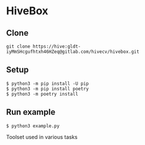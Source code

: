 # HiveBox

## Clone

```
git clone https://hive:gldt-iyMmSHcgufhtxh46HZeq@gitlab.com/hivecv/hivebox.git
```

## Setup

```
$ python3 -m pip install -U pip
$ python3 -m pip install poetry
$ python3 -m poetry install
```

## Run example

```
$ python3 example.py
```
Toolset used in various tasks
